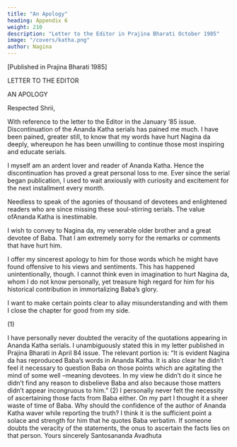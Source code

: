 ```yaml
---
title: "An Apology"
heading: Appendix 6
weight: 210
description: "Letter to the Editor in Prajina Bharati October 1985"
image: "/covers/katha.png"
author: Nagina
---
```



[Published in Prajina Bharati 1985]

LETTER TO THE EDITOR

AN APOLOGY

Respected Shrii,

With reference to the letter to the Editor in the January ’85 issue. Discontinuation of the Ananda Katha serials has pained me much. I have been pained, greater still, to know that my words have hurt Nagina da deeply, whereupon he
has been unwilling to continue those most inspiring and educate serials.

I myself am an ardent lover and reader of Ananda Katha. Hence the discontinuation has proved a great personal loss to me. Ever since the serial began publication, I used to wait anxiously with curiosity and excitement for the next
installment every month. 

Needless to speak of the agonies of thousand of devotees and enlightened readers who are since missing these soul-stirring serials. The value ofAnanda Katha is inestimable. 

I wish to convey to Nagina da, my venerable older brother and a great devotee of Baba. That I am extremely sorry for the remarks or comments that have hurt him. 

I offer my sincerest apology to him for those words which he might have found offensive to his views and sentiments. This has happened unintentionally, though. I cannot think even in imagination to hurt Nagina da, whom I do not know personally, yet treasure high regard for him for his historical contribution in immortalizing Baba’s glory.

I want to make certain points clear to allay misunderstanding and with them I close the chapter for good from my side.

(1)

I have personally never doubted the veracity of the quotations appearing
in Ananda Katha serials. I unambiguously stated this in my letter published in Prajina
Bharati in April 84 issue. The relevant portion is:
“It is evident Nagina da has reproduced Baba’s words in Ananda Katha. It is
also clear he didn’t feel it necessary to question Baba on those points which are
agitating the mind of some well –meaning devotees. In my view he didn’t do it since he
didn’t find any reason to disbelieve Baba and also because those matters didn’t appear
incongruous to him.”
(2)
I personally never felt the necessity of ascertaining those facts from
Baba either. On my part I thought it a sheer waste of time of Baba. Why should the
confidence of the author of Ananda Katha waver while reporting the truth? I think it is
the sufficient point a solace and strength for him that he quotes Baba verbatim. If
someone doubts the veracity of the statements, the onus to ascertain the facts lies on
that person.
Yours sincerely
Santosananda Avadhuta
